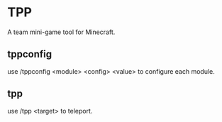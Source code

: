 # TPP

A team mini-game tool for Minecraft.

## tppconfig

use /tppconfig &lt;module&gt; &lt;config&gt; &lt;value&gt; to configure each module.

## tpp

use /tpp &lt;target&gt; to teleport.